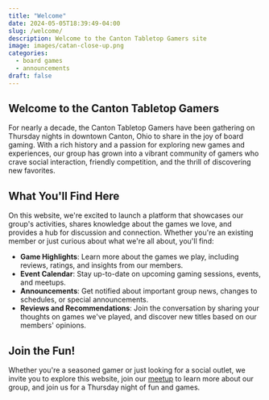 ```yaml
---
title: "Welcome"
date: 2024-05-05T18:39:49-04:00
slug: /welcome/
description: Welcome to the Canton Tabletop Gamers site
image: images/catan-close-up.png
categories:
  - board games
  - announcements
draft: false
---
```


## Welcome to the Canton Tabletop Gamers

For nearly a decade, the Canton Tabletop Gamers have been gathering on Thursday
nights in downtown Canton, Ohio to share in the joy of board gaming. With a
rich history and a passion for exploring new games and experiences, our group
has grown into a vibrant community of gamers who crave social interaction,
friendly competition, and the thrill of discovering new favorites.

## What You'll Find Here

On this website, we're excited to launch a platform that showcases our group's
activities, shares knowledge about the games we love, and provides a hub for
discussion and connection. Whether you're an existing member or just curious
about what we're all about, you'll find:

* **Game Highlights**: Learn more about the games we play, including reviews, ratings, and insights from our members.
* **Event Calendar**: Stay up-to-date on upcoming gaming sessions, events, and meetups.
* **Announcements**: Get notified about important group news, changes to schedules, or special announcements.
* **Reviews and Recommendations**: Join the conversation by sharing your thoughts on games we've played, and discover new titles based on our members' opinions.

## Join the Fun!

Whether you're a seasoned gamer or just looking for a social outlet, we invite
you to explore this website, join our [meetup][1] to learn more about our
group, and join us for a Thursday night of fun and games.


[1]: https://meetup.com/canton-tabletop-gamers/

